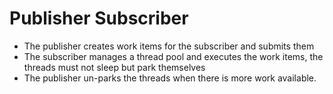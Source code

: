 # Publisher Subscriber

- The publisher creates work items for the subscriber and submits them
- The subscriber manages a thread pool and executes the work items, the threads must not sleep but park themselves
- The publisher un-parks the threads when there is more work available.

 